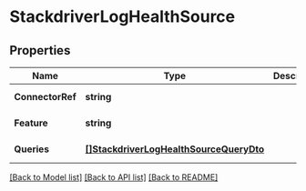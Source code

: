 # StackdriverLogHealthSource

## Properties
Name | Type | Description | Notes
------------ | ------------- | ------------- | -------------
**ConnectorRef** | **string** |  | [default to null]
**Feature** | **string** |  | [default to null]
**Queries** | [**[]StackdriverLogHealthSourceQueryDto**](StackdriverLogHealthSourceQueryDTO.md) |  | [default to null]

[[Back to Model list]](../README.md#documentation-for-models) [[Back to API list]](../README.md#documentation-for-api-endpoints) [[Back to README]](../README.md)

